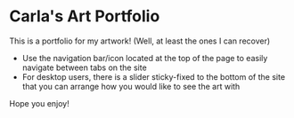 # Carla's Art Portfolio
This is a portfolio for my artwork! (Well, at least the ones I can recover)

 - Use the navigation bar/icon located at the top of the page to easily navigate between tabs on the site
 - For desktop users, there is a slider sticky-fixed to the bottom of the site that you can arrange how
   you would like to see the art with
   
 Hope you enjoy!
